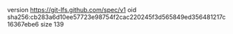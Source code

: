 version https://git-lfs.github.com/spec/v1
oid sha256:cb283a6d10ee57723e98754f2cac220245f3d565849ed356481217c16367ebe6
size 139
